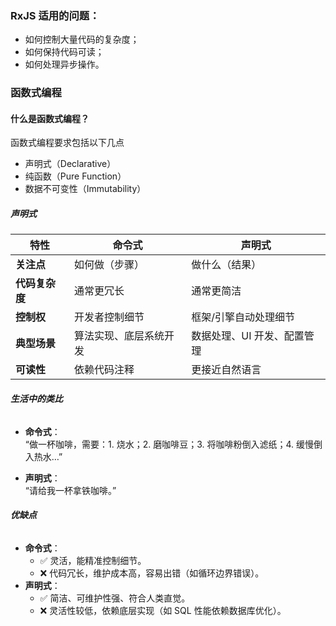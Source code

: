 ### RxJS 适用的问题：

- 如何控制大量代码的复杂度；
- 如何保持代码可读；
- 如何处理异步操作。

### 函数式编程

#### 什么是函数式编程？

函数式编程要求包括以下几点

- 声明式（Declarative）
- 纯函数（Pure Function）
- 数据不可变性（Immutability）

##### 声明式

| **特性**    | **命令式**     | **声明式**         |
| --------- | ----------- | --------------- |
| **关注点**   | 如何做（步骤）     | 做什么（结果）         |
| **代码复杂度** | 通常更冗长       | 通常更简洁           |
| **控制权**   | 开发者控制细节     | 框架/引擎自动处理细节     |
| **典型场景**  | 算法实现、底层系统开发 | 数据处理、UI 开发、配置管理 |
| **可读性**   | 依赖代码注释      | 更接近自然语言         |
###### **生活中的类比**

- **命令式**：  
    “做一杯咖啡，需要：1. 烧水；2. 磨咖啡豆；3. 将咖啡粉倒入滤纸；4. 缓慢倒入热水…”
    
- **声明式**：  
    “请给我一杯拿铁咖啡。”
###### **优缺点**
- **命令式**：
    - ✅ 灵活，能精准控制细节。
    - ❌ 代码冗长，维护成本高，容易出错（如循环边界错误）。
- **声明式**：
    - ✅ 简洁、可维护性强、符合人类直觉。
    - ❌ 灵活性较低，依赖底层实现（如 SQL 性能依赖数据库优化）。
